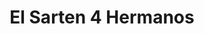 ---
title: "El Sarten 4 Hermanos"
url: /santa-cruz-de-la-sierra/el-sarten-4-hermanos/
shop: Lebensmittel
---